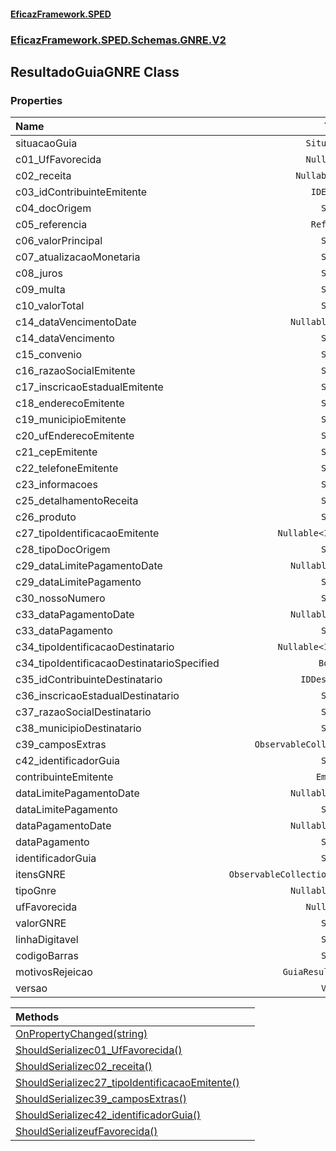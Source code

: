 #### [EficazFramework.SPED](EficazFrameworkSPED.md 'EficazFramework SPED')
### [EficazFramework.SPED.Schemas.GNRE.V2](EficazFramework.SPED.Schemas.GNRE.V2.md 'EficazFramework.SPED.Schemas.GNRE.V2')

## ResultadoGuiaGNRE Class
### Properties

| Name | Type | |
| :--- | :---: | :--- |
| situacaoGuia | `SituacaoGuia` |  |
| c01_UfFavorecida | `Nullable<UF>` |  |
| c02_receita | `Nullable<Double>` |  |
| c03_idContribuinteEmitente | `IDEmitente` |  |
| c04_docOrigem | `String` |  |
| c05_referencia | `Referencia` |  |
| c06_valorPrincipal | `String` |  |
| c07_atualizacaoMonetaria | `String` |  |
| c08_juros | `String` |  |
| c09_multa | `String` |  |
| c10_valorTotal | `String` |  |
| c14_dataVencimentoDate | `Nullable<DateTime>` |  |
| c14_dataVencimento | `String` |  |
| c15_convenio | `String` |  |
| c16_razaoSocialEmitente | `String` |  |
| c17_inscricaoEstadualEmitente | `String` |  |
| c18_enderecoEmitente | `String` |  |
| c19_municipioEmitente | `String` |  |
| c20_ufEnderecoEmitente | `String` |  |
| c21_cepEmitente | `String` |  |
| c22_telefoneEmitente | `String` |  |
| c23_informacoes | `String` |  |
| c25_detalhamentoReceita | `String` |  |
| c26_produto | `String` |  |
| c27_tipoIdentificacaoEmitente | `Nullable<Identificacao>` |  |
| c28_tipoDocOrigem | `String` |  |
| c29_dataLimitePagamentoDate | `Nullable<DateTime>` |  |
| c29_dataLimitePagamento | `String` |  |
| c30_nossoNumero | `String` |  |
| c33_dataPagamentoDate | `Nullable<DateTime>` |  |
| c33_dataPagamento | `String` |  |
| c34_tipoIdentificacaoDestinatario | `Nullable<Identificacao>` |  |
| c34_tipoIdentificacaoDestinatarioSpecified | `Boolean` |  |
| c35_idContribuinteDestinatario | `IDDestinatario` |  |
| c36_inscricaoEstadualDestinatario | `String` |  |
| c37_razaoSocialDestinatario | `String` |  |
| c38_municipioDestinatario | `String` |  |
| c39_camposExtras | `ObservableCollection<CampoExtra>` |  |
| c42_identificadorGuia | `String` |  |
| contribuinteEmitente | `Emitente` |  |
| dataLimitePagamentoDate | `Nullable<DateTime>` |  |
| dataLimitePagamento | `String` |  |
| dataPagamentoDate | `Nullable<DateTime>` |  |
| dataPagamento | `String` |  |
| identificadorGuia | `String` |  |
| itensGNRE | `ObservableCollection<DetalhamentoItemGNRE>` |  |
| tipoGnre | `Nullable<TipoGNRE>` |  |
| ufFavorecida | `Nullable<UF>` |  |
| valorGNRE | `String` |  |
| linhaDigitavel | `String` |  |
| codigoBarras | `String` |  |
| motivosRejeicao | `GuiaResultadoMotivo[]` |  |
| versao | `Versao` |  |

| Methods | |
| :--- | :--- |
| [OnPropertyChanged(string)](EficazFramework.SPED.Schemas.GNRE.V2/ResultadoGuiaGNRE/OnPropertyChanged(string).md 'EficazFramework.SPED.Schemas.GNRE.V2.ResultadoGuiaGNRE.OnPropertyChanged(string)') | |
| [ShouldSerializec01_UfFavorecida()](EficazFramework.SPED.Schemas.GNRE.V2/ResultadoGuiaGNRE/ShouldSerializec01_UfFavorecida().md 'EficazFramework.SPED.Schemas.GNRE.V2.ResultadoGuiaGNRE.ShouldSerializec01_UfFavorecida()') | |
| [ShouldSerializec02_receita()](EficazFramework.SPED.Schemas.GNRE.V2/ResultadoGuiaGNRE/ShouldSerializec02_receita().md 'EficazFramework.SPED.Schemas.GNRE.V2.ResultadoGuiaGNRE.ShouldSerializec02_receita()') | |
| [ShouldSerializec27_tipoIdentificacaoEmitente()](EficazFramework.SPED.Schemas.GNRE.V2/ResultadoGuiaGNRE/ShouldSerializec27_tipoIdentificacaoEmitente().md 'EficazFramework.SPED.Schemas.GNRE.V2.ResultadoGuiaGNRE.ShouldSerializec27_tipoIdentificacaoEmitente()') | |
| [ShouldSerializec39_camposExtras()](EficazFramework.SPED.Schemas.GNRE.V2/ResultadoGuiaGNRE/ShouldSerializec39_camposExtras().md 'EficazFramework.SPED.Schemas.GNRE.V2.ResultadoGuiaGNRE.ShouldSerializec39_camposExtras()') | |
| [ShouldSerializec42_identificadorGuia()](EficazFramework.SPED.Schemas.GNRE.V2/ResultadoGuiaGNRE/ShouldSerializec42_identificadorGuia().md 'EficazFramework.SPED.Schemas.GNRE.V2.ResultadoGuiaGNRE.ShouldSerializec42_identificadorGuia()') | |
| [ShouldSerializeufFavorecida()](EficazFramework.SPED.Schemas.GNRE.V2/ResultadoGuiaGNRE/ShouldSerializeufFavorecida().md 'EficazFramework.SPED.Schemas.GNRE.V2.ResultadoGuiaGNRE.ShouldSerializeufFavorecida()') | |
